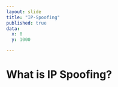 ```yaml
---
layout: slide
title: "IP-Spoofing"
published: true
data:
  x: 0
  y: 1000

---
```


# What is IP Spoofing?
